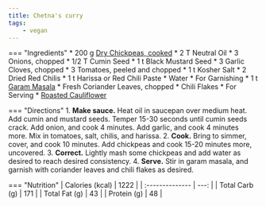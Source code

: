 ```yaml
---
title: Chetna's curry
tags:
    - vegan
---
```

=== "Ingredients"
    * 200 g [Dry Chickpeas, cooked](../legumes/beans/index.md)
    * 2 T Neutral Oil
    * 3 Onions, chopped
    * 1/2 T Cumin Seed
    * 1 t Black Mustard Seed
    * 3 Garlic Cloves, chopped
    * 3 Tomatoes, peeled and chopped
    * 1 t Kosher Salt
    * 2 Dried Red Chilis
    * 1 t Harissa or Red Chili Paste
    * Water
    * For Garnishing
        * 1 t [Garam Masala](../seasonings/spice-blends/garam-masala.md)
        * Fresh Coriander Leaves, chopped
        * Chili Flakes
    * For Serving
        * [Roasted Cauliflower](../vegetables/oven-roasted-vegetables/oven-roasted-cauliflower.md)

=== "Directions"
    1. **Make sauce.** Heat oil in saucepan over medium heat. Add cumin and mustard seeds. Temper 15-30 seconds until cumin seeds crack. Add onion, and cook 4 minutes. Add garlic, and cook 4 minutes more. Mix in tomatoes, salt, chilis, and harissa.
    2. **Cook.** Bring to simmer, cover, and cook 10 minutes. Add chickpeas and cook 15-20 minutes more, uncovered.
    3. **Correct.** Lightly mash some chickpeas and add water as desired to reach desired consistency.
    4. **Serve.** Stir in garam masala, and garnish with coriander leaves and chili flakes as desired.

=== "Nutrition"
    | Calories (kcal) | 1222 |
    | :-------------- | ---: |
    | Total Carb (g)  |  171 |
    | Total Fat (g)   |   43 |
    | Protein (g)     |   48 |

[^makan]:
    Makan, Chetna.
    ["Roast Cauliflower Chickpea Curry."](https://chetnamakan.co.uk/roast-cauliflower-chickpea-curry/)
    chetnamakan.co.uk.
